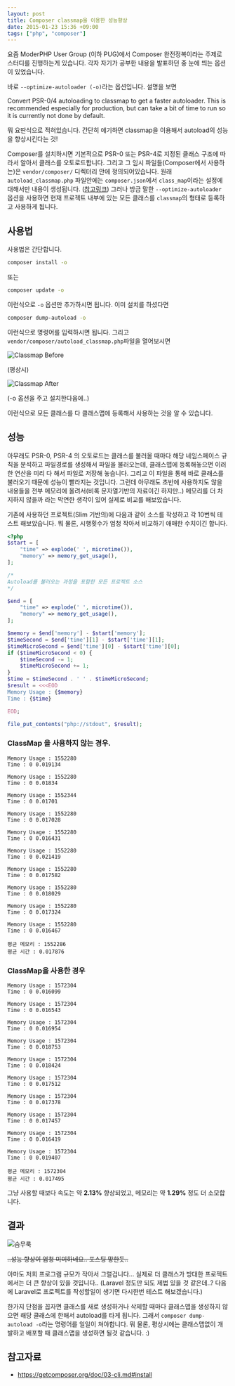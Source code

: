 ```yaml
---
layout: post
title: Composer classmap을 이용한 성능향상
date: 2015-01-23 15:36 +09:00
tags: ["php", "composer"]
---
```


요즘 ModerPHP User Group (이하 PUG)에서 Composer 완전정복이라는 주제로 스터디를 진행하는게 있습니다. 각자 자기가 공부한 내용을 발표하던 중 눈에 띄는 옵션이 있었습니다.

바로 `--optimize-autoloader (-o)`라는 옵션입니다. 설명을 보면

Convert PSR-0/4 autoloading to classmap to get a faster autoloader. This is recommended especially for production, but can take a bit of time to run so it is currently not done by default.

뭐 요딴식으로 적혀있습니다. 간단히 얘기하면 classmap을 이용해서 autoload의 성능을 향상시킨다는 것!

Composer를 설치하시면 기본적으로 PSR-0 또는 PSR-4로 지정된 클래스 구조에 따라서 알아서 클래스를 오토로드합니다. 그리고 그 임시 파일들(Composer에서 사용하는)은 `vendor/composer/` 디렉터리 안에 정의되어있습니다. 원래 `autoload_classmap.php` 파일안에는 `composer.json`에서 `class_map`이라는 설정에 대해서만 내용이 생성됩니다. ([참고링크](https://getcomposer.org/doc/04-schema.md#classmap)) 그러나 방금 말한 `--optimize-autoloader` 옵션을 사용하면 현재 프로젝트 내부에 있는 모든 클래스를 `classmap`의 형태로 등록하고 사용하게 됩니다.

## 사용법

사용법은 간단합니다.

```bash
composer install -o
```

또는

```bash
composer update -o
```

이런식으로 `-o` 옵션만 추가하시면 됩니다. 이미 설치를 하셨다면

```bash
composer dump-autoload -o
```

이런식으로 명령어를 입력하시면 됩니다. 그리고 `vendor/composer/autoload_classmap.php`파일을 열어보시면

![Classmap Before](/images/dev/composer/classmap-before.png)

(평상시)

![Classmap After](/images/dev/composer/classmap-after.png)

(-o 옵션을 주고 설치한다음에..)

이런식으로 모든 클래스를 다 클래스맵에 등록해서 사용하는 것을 알 수 있습니다.

## 성능

아무래도 PSR-0, PSR-4 의 오토로드는 클래스를 불러올 때마다 해당 네임스페이스 규칙을 분석하고 파일경로를 생성해서 파일을 불러오는데, 클래스맵에 등록해놓으면 이러한 연산을 미리 다 해서 파일로 저장해 놓습니다. 그리고 이 파일을 통해 바로 클래스를 불러오기 때문에 성능이 빨라지는 것입니다. 그런데 아무래도 초반에 사용하지도 않을 내용들을 전부 메모리에 올려서(비록 문자열기반의 자료이긴 하지만..) 메모리를 더 차지하지 않을까 라는 막연한 생각이 있어 실제로 비교를 해보았습니다.

기존에 사용하던 프로젝트(Slim 기반의)에 다음과 같이 소스를 작성하고 각 10번씩 테스트 해보았습니다. 뭐 물론, 시행횟수가 엄청 작아서 비교하기 애매한 수치이긴 합니다.

```php
<?php
$start = [
    "time" => explode(' ', microtime()),
    "memory" => memory_get_usage(),
];

/*
Autoload를 불러오는 과정을 포함한 모든 프로젝트 소스
*/

$end = [
    "time" => explode(' ', microtime()),
    "memory" => memory_get_usage(),
];

$memory = $end['memory'] - $start['memory'];
$timeSecond = $end['time'][1] - $start['time'][1];
$timeMicroSecond = $end['time'][0] - $start['time'][0];
if ($timeMicroSecond < 0) {
    $timeSecond -= 1;
    $timeMicroSecond += 1;
}
$time = $timeSecond . ' ' . $timeMicroSecond;
$result = <<<EOD
Memory Usage : {$memory}
Time : {$time}

EOD;

file_put_contents("php://stdout", $result);
```

### ClassMap 을 사용하지 않는 경우.

```
Memory Usage : 1552280
Time : 0 0.019134

Memory Usage : 1552280
Time : 0 0.01834

Memory Usage : 1552344
Time : 0 0.01701

Memory Usage : 1552280
Time : 0 0.017028

Memory Usage : 1552280
Time : 0 0.016431

Memory Usage : 1552280
Time : 0 0.021419

Memory Usage : 1552280
Time : 0 0.017582

Memory Usage : 1552280
Time : 0 0.018029

Memory Usage : 1552280
Time : 0 0.017324

Memory Usage : 1552280
Time : 0 0.016467

평균 메모리 : 1552286
평균 시간 : 0.017876
```

### ClassMap을 사용한 경우

```
Memory Usage : 1572304
Time : 0 0.016099

Memory Usage : 1572304
Time : 0 0.016543

Memory Usage : 1572304
Time : 0 0.016954

Memory Usage : 1572304
Time : 0 0.018753

Memory Usage : 1572304
Time : 0 0.018424

Memory Usage : 1572304
Time : 0 0.017512

Memory Usage : 1572304
Time : 0 0.017378

Memory Usage : 1572304
Time : 0 0.017457

Memory Usage : 1572304
Time : 0 0.016419

Memory Usage : 1572304
Time : 0 0.019407

평균 메모리 : 1572304
평균 시간 : 0.017495
```

그냥 사용할 때보다 속도는 약 **2.13%** 향상되었고, 메모리는 약 **1.29%** 정도 더 소모합니다.

## 결과

![슴무룩](/images/jjal/summerlook.png)

~~..성능 향상이 엄청 미미하네요.. 포스팅 망한듯..~~

아마도 저희 프로그램 규모가 작아서 그럴겁니다... 실제로 더 클래스가 방대한 프로젝트에서는 더 큰 향상이 있을 것입니다.. (Laravel 정도만 되도 제법 있을 것 같은데..? 다음에 Laravel로 프로젝트를 작성할일이 생기면 다시한번 테스트 해보겠습니다.)

한가지 단점을 꼽자면 클래스를 새로 생성하거나 삭제할 때마다 클래스맵을 생성하지 않으면 해당 클래스에 한해서 autoload를 타게 됩니다. 그래서 `composer dump-autoload -o`라는 명령어를 일일이 쳐야합니다. 뭐 물론, 평상시에는 클래스맵없이 개발하고 배포할 때 클래스맵을 생성하면 될것 같습니다. :)

## 참고자료

- https://getcomposer.org/doc/03-cli.md#install
